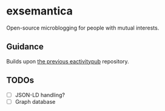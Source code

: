 # exsemantica

Open-source microblogging for people with mutual interests.

## Guidance

Builds upon [the previous eactivitypub](https://github.com/Chlorophytus/eactivitypub-legacy-0.2) repository.

## TODOs

- [ ] JSON-LD handling?
- [ ] Graph database
